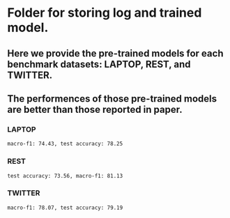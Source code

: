 # Folder for storing log and trained model.

## Here we provide the pre-trained models for each benchmark datasets: LAPTOP, REST, and TWITTER.

## The performences of those pre-trained models are better than those reported in paper.

### LAPTOP

```
macro-f1: 74.43, test accuracy: 78.25
```

### REST

```
test accuracy: 73.56, macro-f1: 81.13
```

### TWITTER

```
macro-f1: 78.07, test accuracy: 79.19
```
